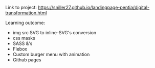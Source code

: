Link to project: https://sniller27.github.io/landingpage-pentia/digital-transformation.html

Learning outcome:
- img src SVG to inline-SVG's conversion
- css masks
- SASS &'s
- Flebox
- Custom burger menu with animation
- Github pages